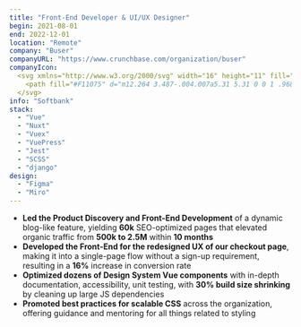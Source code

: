 ```yaml
---
title: "Front-End Developer & UI/UX Designer"
begin: 2021-08-01
end: 2022-12-01
location: "Remote"
company: "Buser"
companyURL: "https://www.crunchbase.com/organization/buser"
companyIcon:
  <svg xmlns="http://www.w3.org/2000/svg" width="16" height="11" fill="none" viewBox="0 0 16 11">
    <path fill="#F11075" d="m12.264 3.487-.004.007a5.31 5.31 0 0 1 .968 2.616l.035-.05 1.688-2.624.258-.399c.203-.314.405-.629.605-.945.222-.35.244-.722.072-1.098a1.083 1.083 0 0 0-1.144-.631 1.09 1.09 0 0 0-.797.51c-.38.588-.758 1.177-1.137 1.766l-.527.82-.017.028Zm-6.731.723.865 1.34c.007-.008.01-.01.011-.013l.01-.014a1.886 1.886 0 0 1 2.054-.796A1.914 1.914 0 0 1 9.877 6.94a1.848 1.848 0 0 1-.552 1.034c-.479.454-1.047.627-1.693.498a1.849 1.849 0 0 1-1.223-.844c-.286-.439-.57-.878-.853-1.318l-.366-.567-2.103-3.259-.336-.525c-.23-.36-.46-.718-.695-1.074C1.79.482 1.408.314.934.373.648.409.414.553.237.785a1.14 1.14 0 0 0-.044 1.334l.711 1.104 1.062 1.644.982 1.525 1.578 2.449c.342.53.775.965 1.31 1.297a4.092 4.092 0 0 0 3.26.469 4.087 4.087 0 0 0 2.135-1.424 4.138 4.138 0 0 0 .886-2.267c.02-.239.016-.478-.006-.717a4.005 4.005 0 0 0-.107-.63 4.11 4.11 0 0 0-1.406-2.219 4.039 4.039 0 0 0-2.721-.926A4.097 4.097 0 0 0 5.17 3.56a.48.48 0 0 0-.027.029l-.007.008.396.615Z"/>
  </svg>
info: "Softbank"
stack:
  - "Vue"
  - "Nuxt"
  - "Vuex"
  - "VuePress"
  - "Jest"
  - "SCSS"
  - "django"
design:
  - "Figma"
  - "Miro"
---
```


- **Led the Product Discovery and Front-End Development** of a dynamic blog-like feature, yielding **60k** SEO-optimized pages that elevated organic traffic from **500k to 2.5M** within **10 months**
- **Developed the Front-End for the redesigned UX of our checkout page**, making it into a single-page flow without a sign-up requirement, resulting in a **16%** increase in conversion rate
- **Optimized dozens of Design System Vue components** with in-depth documentation, accessibility, unit testing, with **30% build size shrinking** by cleaning up large JS dependencies
- **Promoted best practices for scalable CSS** across the organization, offering guidance and mentoring for all things related to styling
<!-- - **Executed numerous end-to-end Design-Implementation tasks**, either designing with Figma or directly with code for quick delivery -->
<!-- - **Wrote and advocated for thorough Pull Requests and Code Reviews**, fostering alignment on consistent best practices among other teams through my influence -->
<!-- - **Mentored interns** via classes, assignments, code reviews, and pair programming opportunities -->